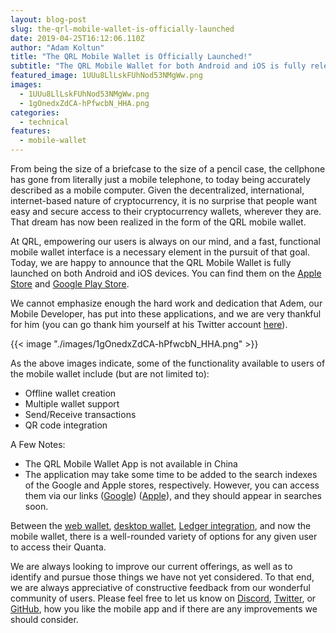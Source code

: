 ```yaml
---
layout: blog-post
slug: the-qrl-mobile-wallet-is-officially-launched
date: 2019-04-25T16:12:06.110Z
author: "Adam Koltun"
title: "The QRL Mobile Wallet is Officially Launched!"
subtitle: "The QRL Mobile Wallet for both Android and iOS is fully released"
featured_image: 1UUu8LlLskFUhNod53NMgWw.png
images:
  - 1UUu8LlLskFUhNod53NMgWw.png
  - 1gOnedxZdCA-hPfwcbN_HHA.png
categories:
  - technical
features:
  - mobile-wallet
---
```


From being the size of a briefcase to the size of a pencil case, the cellphone has gone from literally just a mobile telephone, to today being accurately described as a mobile computer. Given the decentralized, international, internet-based nature of cryptocurrency, it is no surprise that people want easy and secure access to their cryptocurrency wallets, wherever they are. That dream has now been realized in the form of the QRL mobile wallet.

At QRL, empowering our users is always on our mind, and a fast, functional mobile wallet interface is a necessary element in the pursuit of that goal. Today, we are happy to announce that the QRL Mobile Wallet is fully launched on both Android and iOS devices. You can find them on the [Apple Store](https://itunes.apple.com/us/app/qrl-wallet/id1458620542?ls=1&mt=8) and [Google Play Store](https://play.google.com/store/apps/details?id=com.theqrl).

We cannot emphasize enough the hard work and dedication that Adem, our Mobile Developer, has put into these applications, and we are very thankful for him (you can go thank him yourself at his Twitter account [here](https://twitter.com/ademcan_net)).

{{< image "./images/1gOnedxZdCA-hPfwcbN_HHA.png" >}}

As the above images indicate, some of the functionality available to users of the mobile wallet include (but are not limited to):

* Offline wallet creation
* Multiple wallet support
* Send/Receive transactions
* QR code integration

A Few Notes:

* The QRL Mobile Wallet App is not available in China
* The application may take some time to be added to the search indexes of the Google and Apple stores, respectively. However, you can access them via our links ([Google](https://play.google.com/store/apps/details?id=com.theqrl)) ([Apple](https://itunes.apple.com/us/app/qrl-wallet/id1458620542?ls=1&mt=8)), and they should appear in searches soon.

Between the [web wallet](https://wallet.theqrl.org/), [desktop wallet](https://github.com/theQRL/qrl-wallet/releases/), [Ledger integration](https://shop.ledger.com/pages/ledger-live), and now the mobile wallet, there is a well-rounded variety of options for any given user to access their Quanta.

We are always looking to improve our current offerings, as well as to identify and pursue those things we have not yet considered. To that end, we are always appreciative of constructive feedback from our wonderful community of users. Please feel free to let us know on [Discord](https://discord.gg/V5ZDUAr), [Twitter](https://twitter.com/qrledger), or [GitHub](https://github.com/theQRL/mobile-wallet/issues), how you like the mobile app and if there are any improvements we should consider.